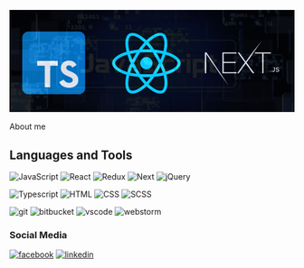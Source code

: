 ![Header](https://github.com/handreasyan/handreasyan/blob/main/assets/header_img.png)

About me

## Languages and Tools

![JavaScript](https://img.shields.io/badge/-JavaScript-000??style=for-the-badge&logo=javascript) ![React](https://img.shields.io/badge/-React-000??style=for-the-badge&logo=react) ![Redux](https://img.shields.io/badge/-Redux-000??style=for-the-badge&logo=redux&logoColor=purple) ![Next](https://img.shields.io/badge/-Next.js-000000??style=for-the-badge&logo=next.js) ![jQuery](https://img.shields.io/badge/-jQuery-000??style=for-the-badge&logo=jquery&logoColor=blue)

![Typescript](https://img.shields.io/badge/-Typescript-000??style=for-the-badge&logo=Typescript) ![HTML](https://img.shields.io/badge/-HTML-000??style=for-the-badge&logo=HTML5) ![CSS](https://img.shields.io/badge/-CSS-000??style=for-the-badge&logo=CSS3&logoColor=blue) ![SCSS](https://img.shields.io/badge/-SASS/SCSS-000??style=for-the-badge&logo=SASS)

![git](https://img.shields.io/badge/-Git/Github-000??style=for-the-badge&logo=git) ![bitbucket](https://img.shields.io/badge/-Bitbucket-000??style=for-the-badge&logo=bitbucket&logoColor=blue) ![vscode](https://img.shields.io/badge/-VSCode-000??style=for-the-badge&logo=visualstudiocode&logoColor=blue) ![webstorm](https://img.shields.io/badge/-Webstorm-000??style=for-the-badge&logo=webstorm)

### Social Media

[![facebook](https://img.shields.io/badge/-Facebook-000??style=for-the-badge&logo=facebook)](https://www.facebook.com/profile.php?id=100005061793685) [![linkedin](https://img.shields.io/badge/-Linkedin-000??style=for-the-badge&logo=linkedin&logoColor=blue)](https://www.linkedin.com/in/handreasyan/)
